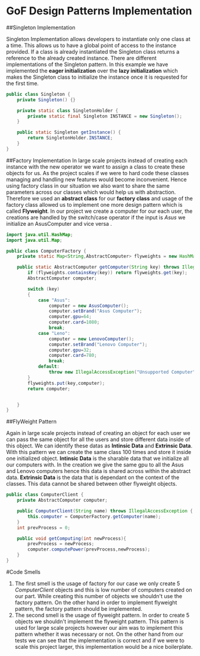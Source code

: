 # GoF Design Patterns Implementation

##Singleton Implementation

<p>Singleton Implementation allows developers to instantiate only one class at a time.
This allows us to have a global point of access to the instance provided.  If a class is already instantiated the Singleton class returns a reference to the already created instance.
There are different implementations of the Singleton pattern. In this example we have implemented the <strong>eager initialization</strong> over the <strong>lazy initialization</strong>
which makes the Singleton class to initialize the instance once it is requested for the first time.</p>


```java
public class Singleton {
    private Singleton() {}

    private static class SingletonHolder {
        private static final Singleton INSTANCE = new Singleton();
    }

    public static Singleton getInstance() {
        return SingletonHolder.INSTANCE;
    }
}
```

##Factory Implementation
In large scale projects instead of creating each instance with the new operator we want to assign a class 
to create these objects for us. As the project scales if we were to hard code these classes managing and handling new features would become inconvenient. Hence using factory class
in our situation we also want to share the same parameters across our classes which would help us with abstraction. Therefore we used an **abstract class** for our **factory class** and usage of the factory class allowed us to 
implement one more design pattern which is called **Flyweight**. In our project we create a computer for our each user, the creations are handled by the switch/case operator if the input is *Asus* we initialize an AsusComputer and vice versa .

```java
import java.util.HashMap;
import java.util.Map;

public class ComputerFactory {
    private static Map<String,AbstractComputer> flyweights = new HashMap<>();

    public static AbstractComputer getComputer(String key) throws IllegalAccessException {
        if (flyweights.containsKey(key)) return flyweights.get(key);
        AbstractComputer computer;

        switch (key)
        {
            case "Asus":
                computer = new AsusComputer();
                computer.setBrand("Asus Computer");
                computer.gpu=64;
                computer.card=1080;
                break;
            case "Leno":
                computer = new LenovoComputer();
                computer.setBrand("Lenovo Computer");
                computer.gpu=32;
                computer.card=780;
                break;
            default:
                throw new IllegalAccessException("Unsupported Computer");
        }
        flyweights.put(key,computer);
        return computer;


    }
}
```

##FlyWeight Pattern

Again in large scale projects instead of creating an object for each user we can pass the same object for all the users and store different data inside of this object. 
We can identify these datas as **Intinsic Data** and **Extrinsic Data**. With this pattern we can create the same class 100 times and store it inside one initialized object.
**Intinsic Data** is the sharable data that we initialize all our computers with. In the creation we give the same gpu to all the Asus and Lenovo computers hence this data is shared across within the abstract data.
**Extrinsic Data** is the data that is dependant on the context of the classes. This data cannot be shared between other flyweight objects.
```java
public class ComputerClient {
    private AbstractComputer computer;

    public ComputerClient(String name) throws IllegalAccessException {
        this.computer = ComputerFactory.getComputer(name);
    }
    int prevProcess = 0;

    public void getComputing(int newProcess){
        prevProcess = newProcess;
        computer.computePower(prevProcess,newProcess);
    }
}
```
#Code Smells

1. The first smell is the usage of factory for our case we only create 5 *ComputerClient* objects and this is low number of computers created on our part. While creating this number of objects we shouldn't use the factory pattern. 
On the other hand in order to implement flyweight pattern, the factory pattern should be implemented.
2. The second smell is the usage of flyweight pattern. In order to create 5 objects we shouldn't implement the flyweight pattern. This pattern is used for large scale projects however our aim was to implement this pattern whether it was 
necessary or not. On the other hand from our tests we can see that the implementation is correct and if we were to scale this project larger, this implementation would be a nice boilerplate.